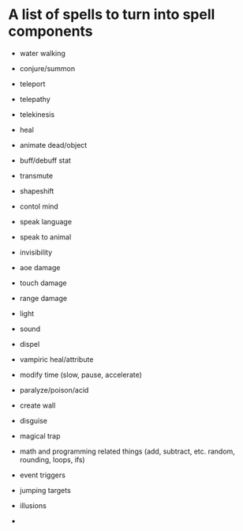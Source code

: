 # A list of spells to turn into spell components

* water walking

* conjure\/summon

* teleport

* telepathy

* telekinesis
* heal
* animate dead\/object
* buff\/debuff stat
* transmute
* shapeshift
* contol mind
* speak language
* speak to animal
* invisibility
* aoe damage

* touch damage

* range damage

* light
* sound
* dispel
* vampiric heal\/attribute
* modify time \(slow, pause, accelerate\)
* paralyze\/poison\/acid
* create wall
* disguise
* magical trap

* math and programming related things \(add, subtract, etc. random, rounding, loops, ifs\)

* event triggers
* jumping targets

* illusions
* 


